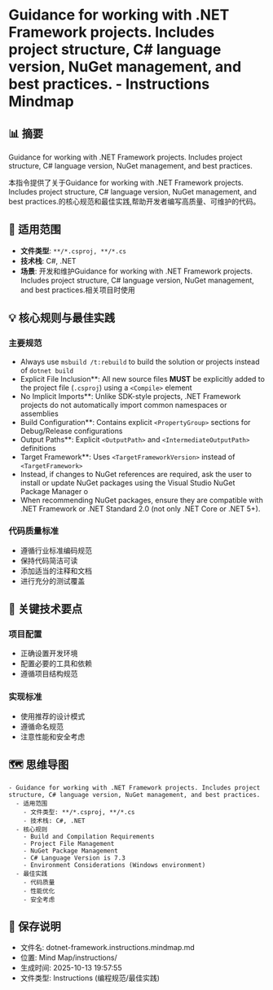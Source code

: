 # Guidance for working with .NET Framework projects. Includes project structure, C# language version, NuGet management, and best practices. - Instructions Mindmap

## 📊 摘要
Guidance for working with .NET Framework projects. Includes project structure, C# language version, NuGet management, and best practices.

本指令提供了关于Guidance for working with .NET Framework projects. Includes project structure, C# language version, NuGet management, and best practices.的核心规范和最佳实践,帮助开发者编写高质量、可维护的代码。

## 🎯 适用范围
- **文件类型**: `**/*.csproj, **/*.cs`
- **技术栈**: C#, .NET
- **场景**: 开发和维护Guidance for working with .NET Framework projects. Includes project structure, C# language version, NuGet management, and best practices.相关项目时使用

## 💡 核心规则与最佳实践

### 主要规范
- Always use `msbuild /t:rebuild` to build the solution or projects instead of `dotnet build`
- Explicit File Inclusion**: All new source files **MUST** be explicitly added to the project file (`.csproj`) using a `<Compile>` element
- No Implicit Imports**: Unlike SDK-style projects, .NET Framework projects do not automatically import common namespaces or assemblies
- Build Configuration**: Contains explicit `<PropertyGroup>` sections for Debug/Release configurations
- Output Paths**: Explicit `<OutputPath>` and `<IntermediateOutputPath>` definitions
- Target Framework**: Uses `<TargetFrameworkVersion>` instead of `<TargetFramework>`
- Instead, if changes to NuGet references are required, ask the user to install or update NuGet packages using the Visual Studio NuGet Package Manager o
- When recommending NuGet packages, ensure they are compatible with .NET Framework or .NET Standard 2.0 (not only .NET Core or .NET 5+).

### 代码质量标准
- 遵循行业标准编码规范
- 保持代码简洁可读
- 添加适当的注释和文档
- 进行充分的测试覆盖

## 📝 关键技术要点

### 项目配置
- 正确设置开发环境
- 配置必要的工具和依赖
- 遵循项目结构规范

### 实现标准
- 使用推荐的设计模式
- 遵循命名规范
- 注意性能和安全考虑

## 🗺️ 思维导图

```mindmap
- Guidance for working with .NET Framework projects. Includes project structure, C# language version, NuGet management, and best practices.
  - 适用范围
    - 文件类型: **/*.csproj, **/*.cs
    - 技术栈: C#, .NET
  - 核心规则
    - Build and Compilation Requirements
    - Project File Management
    - NuGet Package Management
    - C# Language Version is 7.3
    - Environment Considerations (Windows environment)
  - 最佳实践
    - 代码质量
    - 性能优化
    - 安全考虑
```

## 💾 保存说明
- 文件名: dotnet-framework.instructions.mindmap.md
- 位置: Mind Map/instructions/
- 生成时间: 2025-10-13 19:57:55
- 文件类型: Instructions (编程规范/最佳实践)
